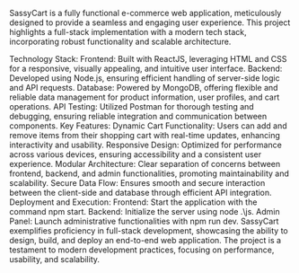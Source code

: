 SassyCart is a fully functional e-commerce web application, meticulously designed to provide a seamless and engaging user experience. This project highlights a full-stack implementation with a modern tech stack, incorporating robust functionality and scalable architecture.

Technology Stack:
Frontend: Built with ReactJS, leveraging HTML and CSS for a responsive, visually appealing, and intuitive user interface.
Backend: Developed using Node.js, ensuring efficient handling of server-side logic and API requests.
Database: Powered by MongoDB, offering flexible and reliable data management for product information, user profiles, and cart operations.
API Testing: Utilized Postman for thorough testing and debugging, ensuring reliable integration and communication between components.
Key Features:
Dynamic Cart Functionality: Users can add and remove items from their shopping cart with real-time updates, enhancing interactivity and usability.
Responsive Design: Optimized for performance across various devices, ensuring accessibility and a consistent user experience.
Modular Architecture: Clear separation of concerns between frontend, backend, and admin functionalities, promoting maintainability and scalability.
Secure Data Flow: Ensures smooth and secure interaction between the client-side and database through efficient API integration.
Deployment and Execution:
Frontend: Start the application with the command npm start.
Backend: Initialize the server using node .\js.
Admin Panel: Launch administrative functionalities with npm run dev.
SassyCart exemplifies proficiency in full-stack development, showcasing the ability to design, build, and deploy an end-to-end web application. The project is a testament to modern development practices, focusing on performance, usability, and scalability.
